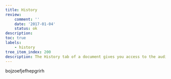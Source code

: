 ```yaml
---
title: History
review:
    comment: ''
    date: '2017-01-04'
    status: ok
description:
toc: true
labels:
    - history
tree_item_index: 200
description: The History tab of a document gives you access to the audit trail of the document and its versions, thus ensuring the traceability of documents.
---
```


bojzoefjefhepgrirh
